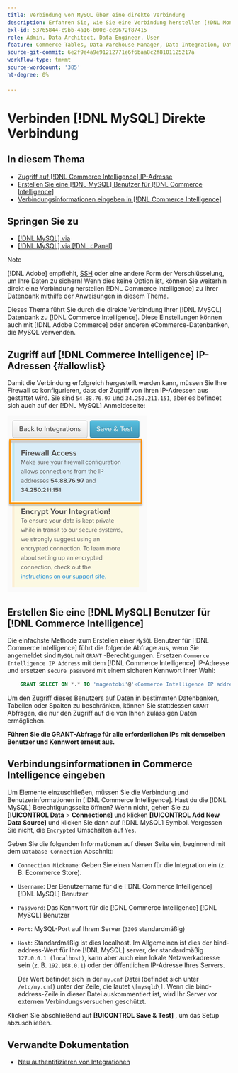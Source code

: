 ```yaml
---
title: Verbindung von MySQL über eine direkte Verbindung
description: Erfahren Sie, wie Sie eine Verbindung herstellen [!DNL MongoDB] über eine direkte Verbindung.
exl-id: 53765844-c9bb-4a16-b00c-ce9672f87415
role: Admin, Data Architect, Data Engineer, User
feature: Commerce Tables, Data Warehouse Manager, Data Integration, Data Import/Export
source-git-commit: 6e2f9e4a9e91212771e6f6baa8c2f8101125217a
workflow-type: tm+mt
source-wordcount: '385'
ht-degree: 0%

---
```


# Verbinden [!DNL MySQL] Direkte Verbindung

## In diesem Thema

* [Zugriff auf [!DNL Commerce Intelligence] IP-Adresse](#allowlist)
* [Erstellen Sie eine [!DNL MySQL] Benutzer für [!DNL Commerce Intelligence]](#steptwo)
* [Verbindungsinformationen eingeben in [!DNL Commerce Intelligence]](#stepthree)

## Springen Sie zu

* [[!DNL MySQL] via ](../integrations/mysql-via-ssh-tunnel.md)
* [[!DNL MySQL] via [!DNL cPanel]](../integrations/mysql-via-cpanel.md)

>[!NOTE]
>
>[!DNL Adobe] empfiehlt, [SSH](../integrations/mysql-via-ssh-tunnel.md) oder eine andere Form der Verschlüsselung, um Ihre Daten zu sichern! Wenn dies keine Option ist, können Sie weiterhin direkt eine Verbindung herstellen [!DNL Commerce Intelligence] zu Ihrer Datenbank mithilfe der Anweisungen in diesem Thema.

Dieses Thema führt Sie durch die direkte Verbindung Ihrer [!DNL MySQL] Datenbank zu [!DNL Commerce Intelligence]. Diese Einstellungen können auch mit [!DNL Adobe Commerce] oder anderen eCommerce-Datenbanken, die MySQL verwenden.

## Zugriff auf [!DNL Commerce Intelligence] IP-Adressen {#allowlist}

Damit die Verbindung erfolgreich hergestellt werden kann, müssen Sie Ihre Firewall so konfigurieren, dass der Zugriff von Ihren IP-Adressen aus gestattet wird. Sie sind `54.88.76.97` und `34.250.211.151`, aber es befindet sich auch auf der [!DNL MySQL] Anmeldeseite:

![MBI_Allow_Access_IPs.png](../../../assets/MBI_allow_access_IPs.png)

## Erstellen Sie eine [!DNL MySQL] Benutzer für [!DNL Commerce Intelligence]

Die einfachste Methode zum Erstellen einer `MySQL` Benutzer für [!DNL Commerce Intelligence] führt die folgende Abfrage aus, wenn Sie angemeldet sind `MySQL` mit `GRANT` -Berechtigungen. Ersetzen `Commerce Intelligence IP Address` mit dem [!DNL Commerce Intelligence] IP-Adresse und ersetzen `secure password` mit einem sicheren Kennwort Ihrer Wahl:

```sql
    GRANT SELECT ON *.* TO 'magentobi'@'<Commerce Intelligence IP address>' IDENTIFIED BY '<secure password>';
```

Um den Zugriff dieses Benutzers auf Daten in bestimmten Datenbanken, Tabellen oder Spalten zu beschränken, können Sie stattdessen `GRANT` Abfragen, die nur den Zugriff auf die von Ihnen zulässigen Daten ermöglichen.

**Führen Sie die GRANT-Abfrage für alle erforderlichen IPs mit demselben Benutzer und Kennwort erneut aus.**

## Verbindungsinformationen in Commerce Intelligence eingeben

Um Elemente einzuschließen, müssen Sie die Verbindung und Benutzerinformationen in [!DNL Commerce Intelligence]. Hast du die [!DNL MySQL] Berechtigungsseite öffnen? Wenn nicht, gehen Sie zu **[!UICONTROL Data** > **Connections]** und klicken **[!UICONTROL Add New Data Source]** und klicken Sie dann auf [!DNL MySQL] Symbol. Vergessen Sie nicht, die `Encrypted` Umschalten auf `Yes`.

Geben Sie die folgenden Informationen auf dieser Seite ein, beginnend mit dem `Database Connection` Abschnitt:

* `Connection Nickname`: Geben Sie einen Namen für die Integration ein (z. B. Ecommerce Store).
* `Username`: Der Benutzername für die [!DNL Commerce Intelligence] [!DNL MySQL] Benutzer
* `Password`: Das Kennwort für die [!DNL Commerce Intelligence] [!DNL MySQL] Benutzer
* `Port`: MySQL-Port auf Ihrem Server (`3306` standardmäßig)
* `Host`: Standardmäßig ist dies localhost. Im Allgemeinen ist dies der bind-address-Wert für Ihre [!DNL MySQL] server, der standardmäßig `127.0.0.1 (localhost)`, kann aber auch eine lokale Netzwerkadresse sein (z. B. `192.168.0.1`) oder der öffentlichen IP-Adresse Ihres Servers.

  Der Wert befindet sich in der `my.cnf` Datei (befindet sich unter `/etc/my.cnf`) unter der Zeile, die lautet `\[mysqld\]`. Wenn die bind-address-Zeile in dieser Datei auskommentiert ist, wird Ihr Server vor externen Verbindungsversuchen geschützt.

Klicken Sie abschließend auf **[!UICONTROL Save & Test]** , um das Setup abzuschließen.

## Verwandte Dokumentation

* [Neu authentifizieren von Integrationen](https://experienceleague.adobe.com/docs/commerce-knowledge-base/kb/how-to/mbi-reauthenticating-integrations.html)
